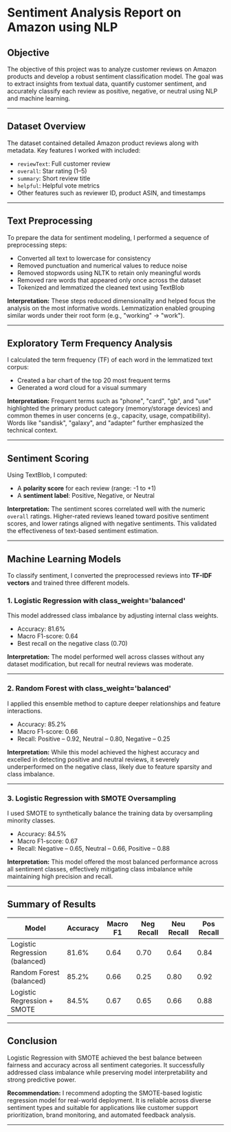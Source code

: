 # Sentiment Analysis Report on Amazon using NLP

## Objective

The objective of this project was to analyze customer reviews on Amazon products and develop a robust sentiment classification model. The goal was to extract insights from textual data, quantify customer sentiment, and accurately classify each review as positive, negative, or neutral using NLP and machine learning.

---

## Dataset Overview

The dataset contained detailed Amazon product reviews along with metadata. Key features I worked with included:
- `reviewText`: Full customer review
- `overall`: Star rating (1–5)
- `summary`: Short review title
- `helpful`: Helpful vote metrics
- Other features such as reviewer ID, product ASIN, and timestamps

---

## Text Preprocessing

To prepare the data for sentiment modeling, I performed a sequence of preprocessing steps:
- Converted all text to lowercase for consistency
- Removed punctuation and numerical values to reduce noise
- Removed stopwords using NLTK to retain only meaningful words
- Removed rare words that appeared only once across the dataset
- Tokenized and lemmatized the cleaned text using TextBlob

**Interpretation:** These steps reduced dimensionality and helped focus the analysis on the most informative words. Lemmatization enabled grouping similar words under their root form (e.g., "working" → "work").

---

## Exploratory Term Frequency Analysis

I calculated the term frequency (TF) of each word in the lemmatized text corpus:
- Created a bar chart of the top 20 most frequent terms
- Generated a word cloud for a visual summary

**Interpretation:** Frequent terms such as "phone", "card", "gb", and "use" highlighted the primary product category (memory/storage devices) and common themes in user concerns (e.g., capacity, usage, compatibility). Words like "sandisk", "galaxy", and "adapter" further emphasized the technical context.

---

## Sentiment Scoring

Using TextBlob, I computed:
- A **polarity score** for each review (range: -1 to +1)
- A **sentiment label**: Positive, Negative, or Neutral

**Interpretation:** The sentiment scores correlated well with the numeric `overall` ratings. Higher-rated reviews leaned toward positive sentiment scores, and lower ratings aligned with negative sentiments. This validated the effectiveness of text-based sentiment estimation.

---

## Machine Learning Models

To classify sentiment, I converted the preprocessed reviews into **TF-IDF vectors** and trained three different models.

### 1. Logistic Regression with class_weight='balanced'
This model addressed class imbalance by adjusting internal class weights.

- Accuracy: 81.6%
- Macro F1-score: 0.64
- Best recall on the negative class (0.70)

**Interpretation:** The model performed well across classes without any dataset modification, but recall for neutral reviews was moderate.

---

### 2. Random Forest with class_weight='balanced'
I applied this ensemble method to capture deeper relationships and feature interactions.

- Accuracy: 85.2%
- Macro F1-score: 0.66
- Recall: Positive – 0.92, Neutral – 0.80, Negative – 0.25

**Interpretation:** While this model achieved the highest accuracy and excelled in detecting positive and neutral reviews, it severely underperformed on the negative class, likely due to feature sparsity and class imbalance.

---

### 3. Logistic Regression with SMOTE Oversampling
I used SMOTE to synthetically balance the training data by oversampling minority classes.

- Accuracy: 84.5%
- Macro F1-score: 0.67
- Recall: Negative – 0.65, Neutral – 0.66, Positive – 0.88

**Interpretation:** This model offered the most balanced performance across all sentiment classes, effectively mitigating class imbalance while maintaining high precision and recall.

---

## Summary of Results

| Model                         | Accuracy | Macro F1 | Neg Recall | Neu Recall | Pos Recall |
|------------------------------|----------|----------|------------|------------|------------|
| Logistic Regression (balanced) | 81.6%   | 0.64     | 0.70       | 0.64       | 0.84       |
| Random Forest (balanced)     | 85.2%   | 0.66     | 0.25       | 0.80       | 0.92       |
| Logistic Regression + SMOTE  | 84.5%   | 0.67     | 0.65       | 0.66       | 0.88       |

---

## Conclusion

Logistic Regression with SMOTE achieved the best balance between fairness and accuracy across all sentiment categories. It successfully addressed class imbalance while preserving model interpretability and strong predictive power.

**Recommendation:** I recommend adopting the SMOTE-based logistic regression model for real-world deployment. It is reliable across diverse sentiment types and suitable for applications like customer support prioritization, brand monitoring, and automated feedback analysis.

---


